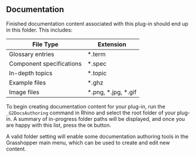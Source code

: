 ## Documentation

Finished documentation content associated with this plug-in should end up in this folder. This includes:

| File Type | Extension |
|----|----|
| Glossary entries | *.term |
| Component specifications | *.spec |
| In-depth topics | *.topic |
| Example files | *.ghz |
| Image files | *.png, *.jpg, *.gif |

To begin creating documentation content for your plug-in, run the `_G2DocsAuthoring` command in Rhino and select the root folder of your plug-in. A summary of in-progress folder paths will be displayed, and once you are happy with this list, press the `OK` button.

A valid folder setting will enable some documentation authoring tools in the Grasshopper main menu, which can be used to create and edit new content.
